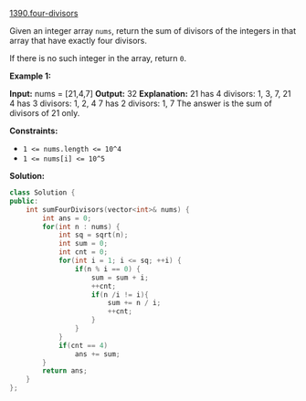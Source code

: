 [1390.four-divisors](https://leetcode.com/problems/four-divisors/)  

Given an integer array `nums`, return the sum of divisors of the integers in that array that have exactly four divisors.

If there is no such integer in the array, return `0`.

**Example 1:**

**Input:** nums = \[21,4,7\]
**Output:** 32
**Explanation:**
21 has 4 divisors: 1, 3, 7, 21
4 has 3 divisors: 1, 2, 4
7 has 2 divisors: 1, 7
The answer is the sum of divisors of 21 only.

**Constraints:**

*   `1 <= nums.length <= 10^4`
*   `1 <= nums[i] <= 10^5`  



**Solution:**  

```cpp
class Solution {
public:
    int sumFourDivisors(vector<int>& nums) {
        int ans = 0;
        for(int n : nums) {
            int sq = sqrt(n);
            int sum = 0;
            int cnt = 0;
            for(int i = 1; i <= sq; ++i) {
                if(n % i == 0) {
                    sum = sum + i;
                    ++cnt;
                    if(n /i != i){
                        sum += n / i;
                        ++cnt;
                    }
                }
            }
            if(cnt == 4)
                ans += sum;
        }
        return ans;
    }
};
```
      
